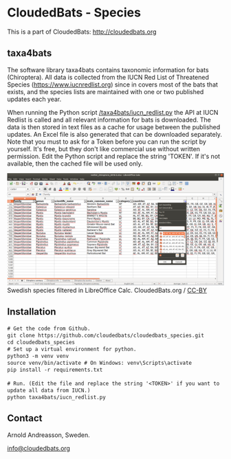 # CloudedBats - Species

This is a part of CloudedBats: http://cloudedbats.org

## taxa4bats

The software library taxa4bats contains taxonomic information for bats (Chiroptera). All data is collected from the IUCN Red List of Threatened Species (https://www.iucnredlist.org) since in covers most of the bats that exists, and the species lists are maintained with one or two published updates each year.

When running the Python script [/taxa4bats/iucn_redlist.py](/taxa4bats/iucn_redlist.py) the API at IUCN Redlist is called and all relevant information for bats is downloaded. The data is then stored in text files as a cache for usage between the published updates. An Excel file is also generated that can be downloaded separately. Note that you must to ask for a Token before you can run the script by yourself. It's free, but they don't like commercial use without written permission. Edit the Python script and replace the string 'TOKEN'. If it's not available, then the cached file will be used only.

![WURB-A001](CloudedBats_IUCN-Redlist_Excel.png?raw=true  "Swedish species filtered in LibreOffice Calc.")
Swedish species filtered in LibreOffice Calc. CloudedBats.org / [CC-BY](https://creativecommons.org/licenses/by/3.0/)

## Installation

    # Get the code from Github.
    git clone https://github.com/cloudedbats/cloudedbats_species.git
    cd cloudedbats_species
    # Set up a virtual environment for python.
    python3 -m venv venv
    source venv/bin/activate # On Windows: venv\Scripts\activate
    pip install -r requirements.txt

    # Run. (Edit the file and replace the string '<TOKEN>' if you want to update all data from IUCN.)
    python taxa4bats/iucn_redlist.py

## Contact

Arnold Andreasson, Sweden.

info@cloudedbats.org
